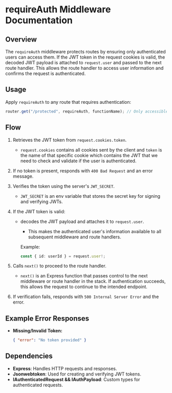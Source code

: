 # requireAuth Middleware Documentation

## Overview

The `requireAuth` middleware protects routes by ensuring only authenticated users can access them. If the JWT token in the request cookies is valid, the decoded JWT payload is attached to `request.user` and passed to the next route handler. This allows the route handler to access user information and confirms the request is authenticated.

## Usage

Apply `requireAuth` to any route that requires authentication:

```typescript
router.get("/protected", requireAuth, functionName); // Only accessible if authenticated
```

## Flow

1. Retrieves the JWT token from `request.cookies.token`.
   - `request.cookies` contains all cookies sent by the client and `token` is the name of that specific cookie which contains the JWT that we need to check and validate if the user is authenticated.
2. If no token is present, responds with `400 Bad Request` and an error message.
3. Verifies the token using the server's `JWT_SECRET`.
   - `JWT_SECRET` is an env variable that stores the secret key for signing and verifying JWTs.
4. If the JWT token is valid:

   - decodes the JWT payload and attaches it to `request.user`.

     - This makes the authenticated user's information available to all subsequent middleware and route handlers.

     Example:

     ```typescript
     const { id: userId } = request.user!;
     ```

5. Calls `next()` to proceed to the route handler.
   - `next()` is an Express function that passes control to the next middleware or route handler in the stack. If authentication succeeds, this allows the request to continue to the intended endpoint.
6. If verification fails, responds with `500 Internal Server Error` and the error.

## Example Error Responses

- **Missing/Invalid Token:**
  ```json
  { "error": "No token provided" }
  ```

## Dependencies

- **Express**: Handles HTTP requests and responses.
- **Jsonwebtoken**: Used for creating and verifying JWT tokens.
- **IAuthenticatedRequest && IAuthPayload**: Custom types for authenticated requests.
